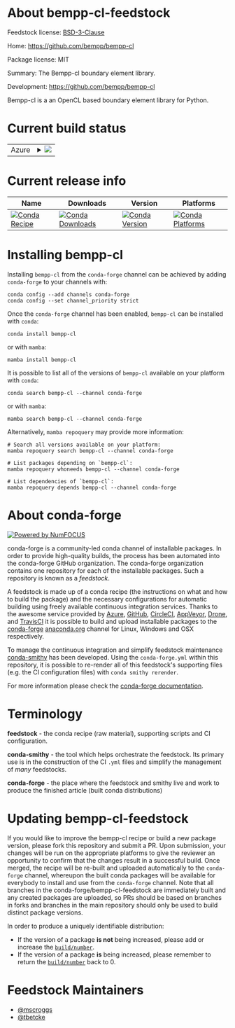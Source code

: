 About bempp-cl-feedstock
========================

Feedstock license: [BSD-3-Clause](https://github.com/conda-forge/bempp-cl-feedstock/blob/main/LICENSE.txt)

Home: https://github.com/bempp/bempp-cl

Package license: MIT

Summary: The Bempp-cl boundary element library.

Development: https://github.com/bempp/bempp-cl

Bempp-cl is a an OpenCL based boundary element library for Python.


Current build status
====================


<table>
    
  <tr>
    <td>Azure</td>
    <td>
      <details>
        <summary>
          <a href="https://dev.azure.com/conda-forge/feedstock-builds/_build/latest?definitionId=8783&branchName=main">
            <img src="https://dev.azure.com/conda-forge/feedstock-builds/_apis/build/status/bempp-cl-feedstock?branchName=main">
          </a>
        </summary>
        <table>
          <thead><tr><th>Variant</th><th>Status</th></tr></thead>
          <tbody><tr>
              <td>linux_64_python3.10.____cpython</td>
              <td>
                <a href="https://dev.azure.com/conda-forge/feedstock-builds/_build/latest?definitionId=8783&branchName=main">
                  <img src="https://dev.azure.com/conda-forge/feedstock-builds/_apis/build/status/bempp-cl-feedstock?branchName=main&jobName=linux&configuration=linux%20linux_64_python3.10.____cpython" alt="variant">
                </a>
              </td>
            </tr><tr>
              <td>linux_64_python3.11.____cpython</td>
              <td>
                <a href="https://dev.azure.com/conda-forge/feedstock-builds/_build/latest?definitionId=8783&branchName=main">
                  <img src="https://dev.azure.com/conda-forge/feedstock-builds/_apis/build/status/bempp-cl-feedstock?branchName=main&jobName=linux&configuration=linux%20linux_64_python3.11.____cpython" alt="variant">
                </a>
              </td>
            </tr><tr>
              <td>linux_64_python3.12.____cpython</td>
              <td>
                <a href="https://dev.azure.com/conda-forge/feedstock-builds/_build/latest?definitionId=8783&branchName=main">
                  <img src="https://dev.azure.com/conda-forge/feedstock-builds/_apis/build/status/bempp-cl-feedstock?branchName=main&jobName=linux&configuration=linux%20linux_64_python3.12.____cpython" alt="variant">
                </a>
              </td>
            </tr><tr>
              <td>linux_64_python3.13.____cp313</td>
              <td>
                <a href="https://dev.azure.com/conda-forge/feedstock-builds/_build/latest?definitionId=8783&branchName=main">
                  <img src="https://dev.azure.com/conda-forge/feedstock-builds/_apis/build/status/bempp-cl-feedstock?branchName=main&jobName=linux&configuration=linux%20linux_64_python3.13.____cp313" alt="variant">
                </a>
              </td>
            </tr><tr>
              <td>linux_64_python3.9.____cpython</td>
              <td>
                <a href="https://dev.azure.com/conda-forge/feedstock-builds/_build/latest?definitionId=8783&branchName=main">
                  <img src="https://dev.azure.com/conda-forge/feedstock-builds/_apis/build/status/bempp-cl-feedstock?branchName=main&jobName=linux&configuration=linux%20linux_64_python3.9.____cpython" alt="variant">
                </a>
              </td>
            </tr><tr>
              <td>osx_64_python3.10.____cpython</td>
              <td>
                <a href="https://dev.azure.com/conda-forge/feedstock-builds/_build/latest?definitionId=8783&branchName=main">
                  <img src="https://dev.azure.com/conda-forge/feedstock-builds/_apis/build/status/bempp-cl-feedstock?branchName=main&jobName=osx&configuration=osx%20osx_64_python3.10.____cpython" alt="variant">
                </a>
              </td>
            </tr><tr>
              <td>osx_64_python3.11.____cpython</td>
              <td>
                <a href="https://dev.azure.com/conda-forge/feedstock-builds/_build/latest?definitionId=8783&branchName=main">
                  <img src="https://dev.azure.com/conda-forge/feedstock-builds/_apis/build/status/bempp-cl-feedstock?branchName=main&jobName=osx&configuration=osx%20osx_64_python3.11.____cpython" alt="variant">
                </a>
              </td>
            </tr><tr>
              <td>osx_64_python3.12.____cpython</td>
              <td>
                <a href="https://dev.azure.com/conda-forge/feedstock-builds/_build/latest?definitionId=8783&branchName=main">
                  <img src="https://dev.azure.com/conda-forge/feedstock-builds/_apis/build/status/bempp-cl-feedstock?branchName=main&jobName=osx&configuration=osx%20osx_64_python3.12.____cpython" alt="variant">
                </a>
              </td>
            </tr><tr>
              <td>osx_64_python3.13.____cp313</td>
              <td>
                <a href="https://dev.azure.com/conda-forge/feedstock-builds/_build/latest?definitionId=8783&branchName=main">
                  <img src="https://dev.azure.com/conda-forge/feedstock-builds/_apis/build/status/bempp-cl-feedstock?branchName=main&jobName=osx&configuration=osx%20osx_64_python3.13.____cp313" alt="variant">
                </a>
              </td>
            </tr><tr>
              <td>osx_64_python3.9.____cpython</td>
              <td>
                <a href="https://dev.azure.com/conda-forge/feedstock-builds/_build/latest?definitionId=8783&branchName=main">
                  <img src="https://dev.azure.com/conda-forge/feedstock-builds/_apis/build/status/bempp-cl-feedstock?branchName=main&jobName=osx&configuration=osx%20osx_64_python3.9.____cpython" alt="variant">
                </a>
              </td>
            </tr>
          </tbody>
        </table>
      </details>
    </td>
  </tr>
</table>

Current release info
====================

| Name | Downloads | Version | Platforms |
| --- | --- | --- | --- |
| [![Conda Recipe](https://img.shields.io/badge/recipe-bempp--cl-green.svg)](https://anaconda.org/conda-forge/bempp-cl) | [![Conda Downloads](https://img.shields.io/conda/dn/conda-forge/bempp-cl.svg)](https://anaconda.org/conda-forge/bempp-cl) | [![Conda Version](https://img.shields.io/conda/vn/conda-forge/bempp-cl.svg)](https://anaconda.org/conda-forge/bempp-cl) | [![Conda Platforms](https://img.shields.io/conda/pn/conda-forge/bempp-cl.svg)](https://anaconda.org/conda-forge/bempp-cl) |

Installing bempp-cl
===================

Installing `bempp-cl` from the `conda-forge` channel can be achieved by adding `conda-forge` to your channels with:

```
conda config --add channels conda-forge
conda config --set channel_priority strict
```

Once the `conda-forge` channel has been enabled, `bempp-cl` can be installed with `conda`:

```
conda install bempp-cl
```

or with `mamba`:

```
mamba install bempp-cl
```

It is possible to list all of the versions of `bempp-cl` available on your platform with `conda`:

```
conda search bempp-cl --channel conda-forge
```

or with `mamba`:

```
mamba search bempp-cl --channel conda-forge
```

Alternatively, `mamba repoquery` may provide more information:

```
# Search all versions available on your platform:
mamba repoquery search bempp-cl --channel conda-forge

# List packages depending on `bempp-cl`:
mamba repoquery whoneeds bempp-cl --channel conda-forge

# List dependencies of `bempp-cl`:
mamba repoquery depends bempp-cl --channel conda-forge
```


About conda-forge
=================

[![Powered by
NumFOCUS](https://img.shields.io/badge/powered%20by-NumFOCUS-orange.svg?style=flat&colorA=E1523D&colorB=007D8A)](https://numfocus.org)

conda-forge is a community-led conda channel of installable packages.
In order to provide high-quality builds, the process has been automated into the
conda-forge GitHub organization. The conda-forge organization contains one repository
for each of the installable packages. Such a repository is known as a *feedstock*.

A feedstock is made up of a conda recipe (the instructions on what and how to build
the package) and the necessary configurations for automatic building using freely
available continuous integration services. Thanks to the awesome service provided by
[Azure](https://azure.microsoft.com/en-us/services/devops/), [GitHub](https://github.com/),
[CircleCI](https://circleci.com/), [AppVeyor](https://www.appveyor.com/),
[Drone](https://cloud.drone.io/welcome), and [TravisCI](https://travis-ci.com/)
it is possible to build and upload installable packages to the
[conda-forge](https://anaconda.org/conda-forge) [anaconda.org](https://anaconda.org/)
channel for Linux, Windows and OSX respectively.

To manage the continuous integration and simplify feedstock maintenance
[conda-smithy](https://github.com/conda-forge/conda-smithy) has been developed.
Using the ``conda-forge.yml`` within this repository, it is possible to re-render all of
this feedstock's supporting files (e.g. the CI configuration files) with ``conda smithy rerender``.

For more information please check the [conda-forge documentation](https://conda-forge.org/docs/).

Terminology
===========

**feedstock** - the conda recipe (raw material), supporting scripts and CI configuration.

**conda-smithy** - the tool which helps orchestrate the feedstock.
                   Its primary use is in the construction of the CI ``.yml`` files
                   and simplify the management of *many* feedstocks.

**conda-forge** - the place where the feedstock and smithy live and work to
                  produce the finished article (built conda distributions)


Updating bempp-cl-feedstock
===========================

If you would like to improve the bempp-cl recipe or build a new
package version, please fork this repository and submit a PR. Upon submission,
your changes will be run on the appropriate platforms to give the reviewer an
opportunity to confirm that the changes result in a successful build. Once
merged, the recipe will be re-built and uploaded automatically to the
`conda-forge` channel, whereupon the built conda packages will be available for
everybody to install and use from the `conda-forge` channel.
Note that all branches in the conda-forge/bempp-cl-feedstock are
immediately built and any created packages are uploaded, so PRs should be based
on branches in forks and branches in the main repository should only be used to
build distinct package versions.

In order to produce a uniquely identifiable distribution:
 * If the version of a package **is not** being increased, please add or increase
   the [``build/number``](https://docs.conda.io/projects/conda-build/en/latest/resources/define-metadata.html#build-number-and-string).
 * If the version of a package **is** being increased, please remember to return
   the [``build/number``](https://docs.conda.io/projects/conda-build/en/latest/resources/define-metadata.html#build-number-and-string)
   back to 0.

Feedstock Maintainers
=====================

* [@mscroggs](https://github.com/mscroggs/)
* [@tbetcke](https://github.com/tbetcke/)

